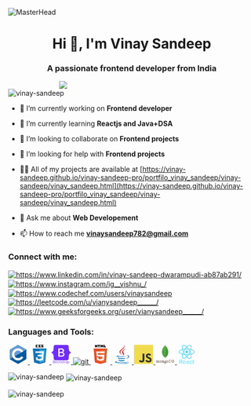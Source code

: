 ![MasterHead](https://as1.ftcdn.net/v2/jpg/02/02/51/62/1000_F_202516212_m7v0yJwPQENQedM8tmGCCPSalUxGwXPZ.jpg) 
<h1 align="center">Hi 👋, I'm Vinay Sandeep</h1>
<h3 align="center">A passionate frontend developer from India</h3>
<img align="right" width="400" src="https://t3.ftcdn.net/jpg/06/01/17/18/360_F_601171862_l7yZ0wujj8o2SowiKTUsfLEEx8KunYNd.jpg">


<p align="left"> <img src="https://komarev.com/ghpvc/?username=vinay-sandeep&label=Profile%20views&color=0e75b6&style=flat" alt="vinay-sandeep" /> </p>

- 🔭 I’m currently working on **Frontend developer**

- 🌱 I’m currently learning **Reactjs and Java+DSA**

- 👯 I’m looking to collaborate on **Frontend projects**

- 🤝 I’m looking for help with **Frontend projects**

- 👨‍💻 All of my projects are available at [https://vinay-sandeep.github.io/vinay-sandeep-pro/portfilo_vinay_sandeep/vinay-sandeep/vinay_sandeep.html](https://vinay-sandeep.github.io/vinay-sandeep-pro/portfilo_vinay_sandeep/vinay-sandeep/vinay_sandeep.html)

- 💬 Ask me about **Web Developement**

- 📫 How to reach me **vinaysandeep782@gmail.com**

<h3 align="left">Connect with me:</h3>
<p align="left">
<a href="https://www.linkedin.com/in/vinay-sandeep-dwarampudi-ab87ab291/" target="blank"><img align="center" src="https://raw.githubusercontent.com/rahuldkjain/github-profile-readme-generator/master/src/images/icons/Social/linked-in-alt.svg" alt="https://www.linkedin.com/in/vinay-sandeep-dwarampudi-ab87ab291/" height="30" width="40" /></a>
<a href="https://www.instagram.com/ig__vishnu_/" target="blank"><img align="center" src="https://raw.githubusercontent.com/rahuldkjain/github-profile-readme-generator/master/src/images/icons/Social/instagram.svg" alt="https://www.instagram.com/ig__vishnu_/" height="30" width="40" /></a>
<a href="https://www.codechef.com/users/vinaysandeep" target="blank"><img align="center" src="https://cdn.jsdelivr.net/npm/simple-icons@3.1.0/icons/codechef.svg" alt="https://www.codechef.com/users/vinaysandeep" height="30" width="40" /></a>
<a href="https://leetcode.com/u/vianysandeep______/" target="blank"><img align="center" src="https://raw.githubusercontent.com/rahuldkjain/github-profile-readme-generator/master/src/images/icons/Social/leet-code.svg" alt="https://leetcode.com/u/vianysandeep______/" height="30" width="40" /></a>
<a href="https://www.geeksforgeeks.org/user/vianysandeep______/" target="blank"><img align="center" src="https://raw.githubusercontent.com/rahuldkjain/github-profile-readme-generator/master/src/images/icons/Social/geeks-for-geeks.svg" alt="https://www.geeksforgeeks.org/user/vianysandeep______/" height="30" width="40" /></a>
</p>

<h3 align="left">Languages and Tools:</h3>
<p align="left"> <a href="https://getbootstrap.com" target="_blank" rel="noreferrer">  <img src="https://raw.githubusercontent.com/devicons/devicon/master/icons/c/c-original.svg" alt="c" width="40" height="40"/> </a> <a href="https://www.w3schools.com/css/" target="_blank" rel="noreferrer"> <img src="https://raw.githubusercontent.com/devicons/devicon/master/icons/css3/css3-original-wordmark.svg" alt="css3" width="40" height="40"/> </a> <a href="https://git-scm.com/" target="_blank" rel="noreferrer">
  <img src="https://raw.githubusercontent.com/devicons/devicon/master/icons/bootstrap/bootstrap-plain-wordmark.svg" alt="bootstrap" width="40" height="40"/> </a> <a href="https://www.cprogramming.com/" target="_blank" rel="noreferrer"><img src="https://www.vectorlogo.zone/logos/git-scm/git-scm-icon.svg" alt="git" width="40" height="40"/> </a> <a href="https://www.w3.org/html/" target="_blank" rel="noreferrer"> <img src="https://raw.githubusercontent.com/devicons/devicon/master/icons/html5/html5-original-wordmark.svg" alt="html5" width="40" height="40"/> </a> <a href="https://www.java.com" target="_blank" rel="noreferrer"> <img src="https://raw.githubusercontent.com/devicons/devicon/master/icons/java/java-original.svg" alt="java" width="40" height="40"/> </a> <a href="https://developer.mozilla.org/en-US/docs/Web/JavaScript" target="_blank" rel="noreferrer"> <img src="https://raw.githubusercontent.com/devicons/devicon/master/icons/javascript/javascript-original.svg" alt="javascript" width="40" height="40"/> </a> <a href="https://www.mongodb.com/" target="_blank" rel="noreferrer"> <img src="https://raw.githubusercontent.com/devicons/devicon/master/icons/mongodb/mongodb-original-wordmark.svg" alt="mongodb" width="40" height="40"/> </a> <a href="https://reactjs.org/" target="_blank" rel="noreferrer"> <img src="https://raw.githubusercontent.com/devicons/devicon/master/icons/react/react-original-wordmark.svg" alt="react" width="40" height="40"/> </a> </p>

<p><img align="left" src="https://github-readme-stats.vercel.app/api/top-langs?username=vinay-sandeep&show_icons=true&locale=en&layout=compact" alt="vinay-sandeep" /></p>

<p>&nbsp;<img align="center" src="https://github-readme-stats.vercel.app/api?username=vinay-sandeep&show_icons=true&locale=en" alt="vinay-sandeep" /></p>

<p><img align="center" src="https://github-readme-streak-stats.herokuapp.com/?user=vinay-sandeep&" alt="vinay-sandeep" /></p>
